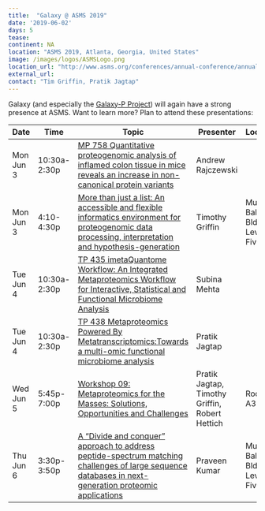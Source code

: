 ```yaml
---
title:  "Galaxy @ ASMS 2019"
date: '2019-06-02'
days: 5
tease: 
continent: NA
location: "ASMS 2019, Atlanta, Georgia, United States"
image: /images/logos/ASMSLogo.png
location_url: "http://www.asms.org/conferences/annual-conference/annual-conference-homepage"
external_url: 
contact: "Tim Griffin, Pratik Jagtap"
---
```


Galaxy (and especially the [Galaxy-P Project](http://galaxyp.org/)) will again have a strong presence at ASMS.  Want to learn more?  Plan to attend these presentations:

| Date | Time | Topic | Presenter | Location |
| ---- | ---- | ---- | ---- | ---- |
| Mon Jun 3 | 10:30a-2:30p | [MP 758 Quantitative proteogenomic analysis of inflamed colon tissue in mice reveals an increase in non-canonical protein variants](https://eventpilotadmin.com/web/page.php?page=Session&project=ASMS19&id=298466) | Andrew Rajczewski |  |
| Mon Jun 3 | 4:10-4:30p | [More than just a list: An accessible and flexible informatics environment for proteogenomic data processing, interpretation and hypothesis-generation](https://eventpilotadmin.com/web/page.php?page=Session&project=ASMS19&id=298717) | Timothy Griffin | Murphy Ballroom Bldg B Level Five |
| Tue Jun 4 | 10:30a-2:30p | [TP 435 imetaQuantome Workflow: An Integrated Metaproteomics Workflow for Interactive, Statistical and Functional Microbiome Analysis](https://eventpilotadmin.com/web/page.php?page=Session&project=ASMS19&id=299871) | Subina Mehta |  |
| Tue Jun 4 | 10:30a-2:30p | [TP 438 Metaproteomics Powered By Metatranscriptomics:Towards a multi-omic functional microbiome analysis](https://eventpilotadmin.com/web/page.php?page=Session&project=ASMS19&id=300095) | Pratik Jagtap |  |
| Wed Jun 5 | 5:45p-7:00p | [Workshop 09: Metaproteomics for the Masses: Solutions, Opportunities and Challenges](https://eventpilotadmin.com/web/page.php?page=Session&project=ASMS19&id=17685) | Pratik Jagtap, Timothy Griffin, Robert Hettich | Room A312 | 
| Thu Jun 6 | 3:30p-3:50p | [A “Divide and conquer” approach to address peptide-spectrum matching challenges of large sequence databases in next-generation proteomic applications](https://eventpilotadmin.com/web/page.php?page=Session&project=ASMS19&id=296222) | Praveen Kumar | Murphy Ballroom Bldg B Level Five |
